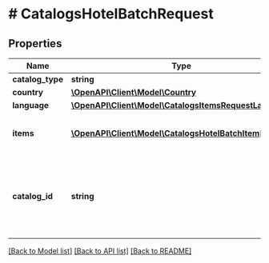 # # CatalogsHotelBatchRequest

## Properties

Name | Type | Description | Notes
------------ | ------------- | ------------- | -------------
**catalog_type** | **string** |  |
**country** | [**\OpenAPI\Client\Model\Country**](Country.md) |  |
**language** | [**\OpenAPI\Client\Model\CatalogsItemsRequestLanguage**](CatalogsItemsRequestLanguage.md) |  |
**items** | [**\OpenAPI\Client\Model\CatalogsHotelBatchItem[]**](CatalogsHotelBatchItem.md) | Array with catalogs item operations |
**catalog_id** | **string** | Catalog id pertaining to the hotel item. If not provided, default to oldest hotel catalog | [optional]

[[Back to Model list]](../../README.md#models) [[Back to API list]](../../README.md#endpoints) [[Back to README]](../../README.md)
